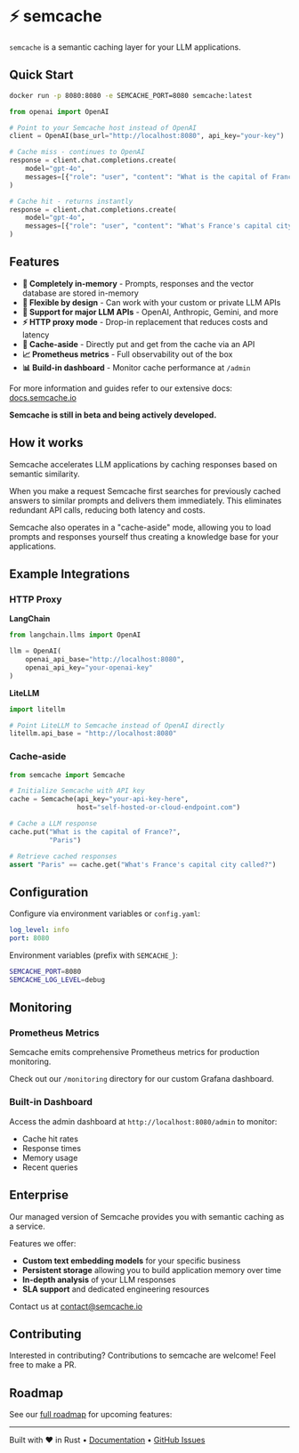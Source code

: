 # ⚡ semcache

`semcache` is a semantic caching layer for your LLM applications. 

## Quick Start

```bash
docker run -p 8080:8080 -e SEMCACHE_PORT=8080 semcache:latest
```

```python
from openai import OpenAI

# Point to your Semcache host instead of OpenAI
client = OpenAI(base_url="http://localhost:8080", api_key="your-key")

# Cache miss - continues to OpenAI
response = client.chat.completions.create(
    model="gpt-4o",
    messages=[{"role": "user", "content": "What is the capital of France?"}]
)

# Cache hit - returns instantly 
response = client.chat.completions.create(
    model="gpt-4o",
    messages=[{"role": "user", "content": "What's France's capital city?"}]
)
```

## Features

- **🧠 Completely in-memory** - Prompts, responses and the vector database are stored in-memory
- **🎯 Flexible by design** - Can work with your custom or private LLM APIs
- **🔌 Support for major LLM APIs** - OpenAI, Anthropic, Gemini, and more
- **⚡ HTTP proxy mode** - Drop-in replacement that reduces costs and latency
- **🔄 Cache-aside** - Directly put and get from the cache via an API
- **📈 Prometheus metrics** - Full observability out of the box
- **📊 Build-in dashboard** - Monitor cache performance at `/admin`

For more information and guides refer to our extensive docs: [docs.semcache.io](https://docs.semcache.io)

**Semcache is still in beta and being actively developed.**

## How it works

Semcache accelerates LLM applications by caching responses based on semantic similarity.

When you make a request Semcache first searches for previously cached answers to similar prompts and delivers them immediately. This eliminates redundant API calls, reducing both latency and costs.

Semcache also operates in a "cache-aside" mode, allowing you to load prompts and responses yourself thus creating a knowledge base for your applications.

## Example Integrations

### HTTP Proxy

**LangChain**
```python
from langchain.llms import OpenAI

llm = OpenAI(
    openai_api_base="http://localhost:8080",
    openai_api_key="your-openai-key"
)
```

**LiteLLM**
```python
import litellm

# Point LiteLLM to Semcache instead of OpenAI directly
litellm.api_base = "http://localhost:8080"
```
### Cache-aside

```python
from semcache import Semcache

# Initialize Semcache with API key
cache = Semcache(api_key="your-api-key-here",
                 host="self-hosted-or-cloud-endpoint.com")

# Cache a LLM response
cache.put("What is the capital of France?",
          "Paris")

# Retrieve cached responses
assert "Paris" == cache.get("What's France's capital city called?")
```

## Configuration

Configure via environment variables or `config.yaml`:

```yaml
log_level: info
port: 8080
```

Environment variables (prefix with `SEMCACHE_`):
```bash
SEMCACHE_PORT=8080
SEMCACHE_LOG_LEVEL=debug
```

## Monitoring

### Prometheus Metrics

Semcache emits comprehensive Prometheus metrics for production monitoring.

Check out our `/monitoring` directory for our custom Grafana dashboard.

### Built-in Dashboard
Access the admin dashboard at `http://localhost:8080/admin` to monitor:
- Cache hit rates
- Response times
- Memory usage
- Recent queries

## Enterprise

Our managed version of Semcache provides you with semantic caching as a service.

Features we offer:
- **Custom text embedding models** for your specific business 
- **Persistent storage** allowing you to build application memory over time 
- **In-depth analysis** of your LLM responses
- **SLA support** and dedicated engineering resources

Contact us at [contact@semcache.io](mailto:contact@semcache.io)

## Contributing

Interested in contributing? Contributions to semcache are welcome! Feel free to make a PR.

## Roadmap

See our [full roadmap](https://docs.semcache.io/roadmap) for upcoming features:

---

Built with ❤️ in Rust • [Documentation](https://docs.semcache.io) • [GitHub Issues](https://github.com/sensoris/semcache/issues)